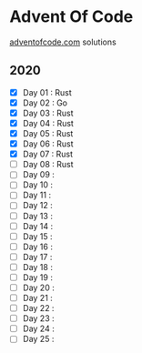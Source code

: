 # Advent Of Code
[adventofcode.com](https://adventofcode.com/) solutions

## 2020

-  [x] Day 01 : Rust
-  [x] Day 02 : Go
-  [x] Day 03 : Rust
-  [x] Day 04 : Rust
-  [x] Day 05 : Rust
-  [x] Day 06 : Rust
-  [x] Day 07 : Rust
-  [ ] Day 08 : Rust
-  [ ] Day 09 : 
-  [ ] Day 10 : 
-  [ ] Day 11 : 
-  [ ] Day 12 : 
-  [ ] Day 13 : 
-  [ ] Day 14 : 
-  [ ] Day 15 : 
-  [ ] Day 16 : 
-  [ ] Day 17 : 
-  [ ] Day 18 : 
-  [ ] Day 19 : 
-  [ ] Day 20 : 
-  [ ] Day 21 : 
-  [ ] Day 22 : 
-  [ ] Day 23 : 
-  [ ] Day 24 : 
-  [ ] Day 25 : 

